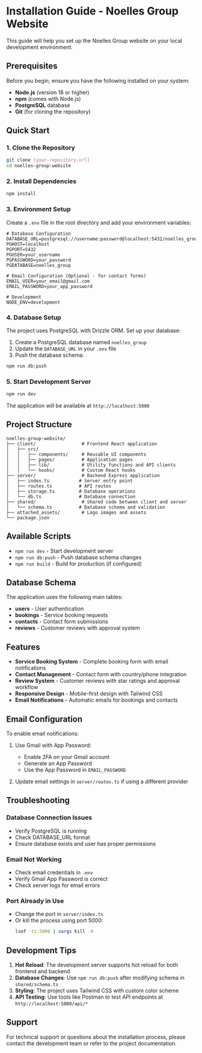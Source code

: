 # Installation Guide - Noelles Group Website

This guide will help you set up the Noelles Group website on your local development environment.

## Prerequisites

Before you begin, ensure you have the following installed on your system:

- **Node.js** (version 18 or higher)
- **npm** (comes with Node.js)
- **PostgreSQL** database
- **Git** (for cloning the repository)

## Quick Start

### 1. Clone the Repository

```bash
git clone [your-repository-url]
cd noelles-group-website
```

### 2. Install Dependencies

```bash
npm install
```

### 3. Environment Setup

Create a `.env` file in the root directory and add your environment variables:

```env
# Database Configuration
DATABASE_URL=postgresql://username:password@localhost:5432/noelles_group
PGHOST=localhost
PGPORT=5432
PGUSER=your_username
PGPASSWORD=your_password
PGDATABASE=noelles_group

# Email Configuration (Optional - for contact forms)
EMAIL_USER=your_email@gmail.com
EMAIL_PASSWORD=your_app_password

# Development
NODE_ENV=development
```

### 4. Database Setup

The project uses PostgreSQL with Drizzle ORM. Set up your database:

1. Create a PostgreSQL database named `noelles_group`
2. Update the `DATABASE_URL` in your `.env` file
3. Push the database schema:

```bash
npm run db:push
```

### 5. Start Development Server

```bash
npm run dev
```

The application will be available at `http://localhost:5000`

## Project Structure

```
noelles-group-website/
├── client/                 # Frontend React application
│   ├── src/
│   │   ├── components/     # Reusable UI components
│   │   ├── pages/          # Application pages
│   │   ├── lib/            # Utility functions and API clients
│   │   └── hooks/          # Custom React hooks
├── server/                 # Backend Express application
│   ├── index.ts           # Server entry point
│   ├── routes.ts          # API routes
│   ├── storage.ts         # Database operations
│   └── db.ts              # Database connection
├── shared/                 # Shared code between client and server
│   └── schema.ts          # Database schema and validation
├── attached_assets/        # Logo images and assets
└── package.json
```

## Available Scripts

- `npm run dev` - Start development server
- `npm run db:push` - Push database schema changes
- `npm run build` - Build for production (if configured)

## Database Schema

The application uses the following main tables:

- **users** - User authentication
- **bookings** - Service booking requests
- **contacts** - Contact form submissions
- **reviews** - Customer reviews with approval system

## Features

- **Service Booking System** - Complete booking form with email notifications
- **Contact Management** - Contact form with country/phone integration
- **Review System** - Customer reviews with star ratings and approval workflow
- **Responsive Design** - Mobile-first design with Tailwind CSS
- **Email Notifications** - Automatic emails for bookings and contacts

## Email Configuration

To enable email notifications:

1. Use Gmail with App Password:
   - Enable 2FA on your Gmail account
   - Generate an App Password
   - Use the App Password in `EMAIL_PASSWORD`

2. Update email settings in `server/routes.ts` if using a different provider

## Troubleshooting

### Database Connection Issues
- Verify PostgreSQL is running
- Check DATABASE_URL format
- Ensure database exists and user has proper permissions

### Email Not Working
- Check email credentials in `.env`
- Verify Gmail App Password is correct
- Check server logs for email errors

### Port Already in Use
- Change the port in `server/index.ts`
- Or kill the process using port 5000:
  ```bash
  lsof -ti:5000 | xargs kill -9
  ```

## Development Tips

1. **Hot Reload**: The development server supports hot reload for both frontend and backend
2. **Database Changes**: Use `npm run db:push` after modifying schema in `shared/schema.ts`
3. **Styling**: The project uses Tailwind CSS with custom color scheme
4. **API Testing**: Use tools like Postman to test API endpoints at `http://localhost:5000/api/*`

## Support

For technical support or questions about the installation process, please contact the development team or refer to the project documentation.